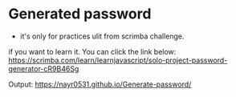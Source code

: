 # Generated password

- it's only for practices ulit from scrimba challenge.

if you want to learn it. You can click the link below: <br>
https://scrimba.com/learn/learnjavascript/solo-project-password-generator-cR9B46Sg

Output: https://nayr0531.github.io/Generate-password/
